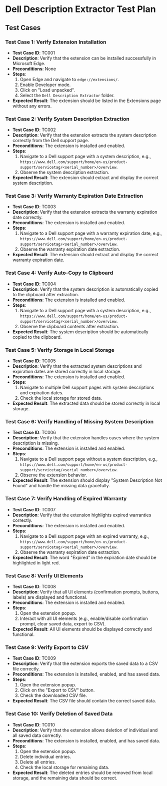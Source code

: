 # Dell Description Extractor Test Plan

## Test Cases

### Test Case 1: Verify Extension Installation

- **Test Case ID**: TC001
- **Description**: Verify that the extension can be installed successfully in Microsoft Edge.
- **Preconditions**: None
- **Steps**:
  1. Open Edge and navigate to `edge://extensions/`.
  2. Enable Developer mode.
  3. Click on "Load unpacked".
  4. Select the `Dell Description Extractor` folder.
- **Expected Result**: The extension should be listed in the Extensions page without any errors.

### Test Case 2: Verify System Description Extraction

- **Test Case ID**: TC002
- **Description**: Verify that the extension extracts the system description correctly from the Dell support page.
- **Preconditions**: The extension is installed and enabled.
- **Steps**:
  1. Navigate to a Dell support page with a system description, e.g., `https://www.dell.com/support/home/en-us/product-support/servicetag/<serial_number>/overview`.
  2. Observe the system description extraction.
- **Expected Result**: The extension should extract and display the correct system description.

### Test Case 3: Verify Warranty Expiration Date Extraction

- **Test Case ID**: TC003
- **Description**: Verify that the extension extracts the warranty expiration date correctly.
- **Preconditions**: The extension is installed and enabled.
- **Steps**:
  1. Navigate to a Dell support page with a warranty expiration date, e.g., `https://www.dell.com/support/home/en-us/product-support/servicetag/<serial_number>/overview`.
  2. Observe the warranty expiration date extraction.
- **Expected Result**: The extension should extract and display the correct warranty expiration date.

### Test Case 4: Verify Auto-Copy to Clipboard

- **Test Case ID**: TC004
- **Description**: Verify that the system description is automatically copied to the clipboard after extraction.
- **Preconditions**: The extension is installed and enabled.
- **Steps**:
  1. Navigate to a Dell support page with a system description, e.g., `https://www.dell.com/support/home/en-us/product-support/servicetag/<serial_number>/overview`.
  2. Observe the clipboard contents after extraction.
- **Expected Result**: The system description should be automatically copied to the clipboard.

### Test Case 5: Verify Storage in Local Storage

- **Test Case ID**: TC005
- **Description**: Verify that the extracted system descriptions and expiration dates are stored correctly in local storage.
- **Preconditions**: The extension is installed and enabled.
- **Steps**:
  1. Navigate to multiple Dell support pages with system descriptions and expiration dates.
  2. Check the local storage for stored data.
- **Expected Result**: The extracted data should be stored correctly in local storage.

### Test Case 6: Verify Handling of Missing System Description

- **Test Case ID**: TC006
- **Description**: Verify that the extension handles cases where the system description is missing.
- **Preconditions**: The extension is installed and enabled.
- **Steps**:
  1. Navigate to a Dell support page without a system description, e.g., `https://www.dell.com/support/home/en-us/product-support/servicetag/<serial_number>/overview`.
  2. Observe the extension behavior.
- **Expected Result**: The extension should display "System Description Not Found" and handle the missing data gracefully.

### Test Case 7: Verify Handling of Expired Warranty

- **Test Case ID**: TC007
- **Description**: Verify that the extension highlights expired warranties correctly.
- **Preconditions**: The extension is installed and enabled.
- **Steps**:
  1. Navigate to a Dell support page with an expired warranty, e.g., `https://www.dell.com/support/home/en-us/product-support/servicetag/<serial_number>/overview`.
  2. Observe the warranty expiration date extraction.
- **Expected Result**: The word "Expired" in the expiration date should be highlighted in light red.

### Test Case 8: Verify UI Elements

- **Test Case ID**: TC008
- **Description**: Verify that all UI elements (confirmation prompts, buttons, labels) are displayed and functional.
- **Preconditions**: The extension is installed and enabled.
- **Steps**:
  1. Open the extension popup.
  2. Interact with all UI elements (e.g., enable/disable confirmation prompt, clear saved data, export to CSV).
- **Expected Result**: All UI elements should be displayed correctly and functional.

### Test Case 9: Verify Export to CSV

- **Test Case ID**: TC009
- **Description**: Verify that the extension exports the saved data to a CSV file correctly.
- **Preconditions**: The extension is installed, enabled, and has saved data.
- **Steps**:
  1. Open the extension popup.
  2. Click on the "Export to CSV" button.
  3. Check the downloaded CSV file.
- **Expected Result**: The CSV file should contain the correct saved data.

### Test Case 10: Verify Deletion of Saved Data

- **Test Case ID**: TC010
- **Description**: Verify that the extension allows deletion of individual and all saved data correctly.
- **Preconditions**: The extension is installed, enabled, and has saved data.
- **Steps**:
  1. Open the extension popup.
  2. Delete individual entries.
  3. Delete all entries.
  4. Check the local storage for remaining data.
- **Expected Result**: The deleted entries should be removed from local storage, and the remaining data should be correct.
